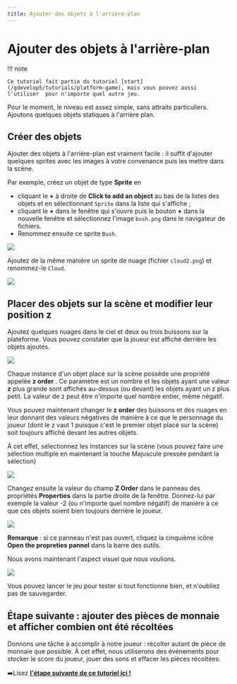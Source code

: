 ```yaml
---
title: Ajouter des objets à l'arrière-plan
---
```

# Ajouter des objets à l'arrière-plan

!!! note

    Ce tutoriel fait partie du tutoriel [start](/gdevelop5/tutorials/platform-game), mais vous pouvez aussi l'utiliser  pour n'importe quel autre jeu.

Pour le moment, le niveau est assez simple, sans attraits particuliers. Ajoutons quelques objets statiques à l'arrière plan.

## Créer des objets

Ajouter des objets à l'arrière-plan est vraiment facile : il suffit d'ajouter quelques sprites avec les images à votre convenance puis les mettre dans la scène.

Par exemple, créez un objet de type **Sprite** en

  * cliquant le **+** à droite de **Click to add an object** au bas de la listes des objets et en sélectionnant `Sprite` dans la liste qui s'affiche ;
  * cliquant le **+** dans le fenêtre qui s'ouvre puis le bouton **+** dans la nouvelle fenêtre et sélectionnez l'image `bush.png` dans le navigateur de fichiers.
  * Renommez ensuite ce sprite `Bush`.

![](/gdevelop5/tutorials/platform-game/screen_shot_2017-09-27_at_22.45.14.png)

Ajoutez de la même manière un sprite de nuage (fichier `cloud2.png`) et renommez-le `Cloud`.

![](/gdevelop5/tutorials/platform-game/screen_shot_2017-09-27_at_22.46.01.png)

## Placer des objets sur la scène et modifier leur position z

Ajoutez quelques nuages dans le ciel et deux ou trois buissons sur la plateforme.
Vous pouvez constater que la joueur est affiché derrière les objets ajoutés.

![](/gdevelop5/tutorials/platform-game/screen_shot_2017-09-27_at_22.52.10.png)

Chaque instance d'un objet placé sur la scène possède une propriété appelée **z order** . Ce paramètre est un nombre et les objets ayant une valeur **z** plus grande sont affichés au-dessus (ou devant) les objets ayant un z plus petit. La valeur de z peut être n'importe quel nombre entier, même négatif.

Vous pouvez maintenant changer le **z order** des buissons et des nuages en leur donnant des valeurs négatives de manière à ce que le personnage du joueur (dont le z vaut 1 puisque c'est le premier objet placé sur la scène) soit toujours affiché devant les autres objets.

À cet effet, sélectionnez les instances sur la scène (vous pouvez faire une sélection multiple en maintenant la touche Majuscule pressée pendant la sélection)

![](/gdevelop5/tutorials/platform-game/screen_shot_2017-09-27_at_22.59.47.png)

Changez ensuite la valeur du champ **Z Order** dans le panneau des propriétés **Properties** dans la partie droite de la fenêtre. Donnez-lui par exemple la valeur -2 (ou n'importe quel nombre négatif) de manière à ce que ces objets soient bien toujours derrière le joueur.

![](/gdevelop5/tutorials/platform-game/screen_shot_2017-09-27_at_23.00.40.png)

**Remarque** : si ce panneau n'est pas ouvert, cliquez la cinquième icône **Open the propreties pannel** dans la barre des outils.

Nous avons maintenant l'aspect visuel que nous voulions.

![](/gdevelop5/tutorials/platform-game/screen_shot_2017-09-27_at_23.01.44.png)

Vous pouvez lancer le jeu pour tester si tout fonctionne bien, et n'oubliez pas de sauvegarder.

## Étape suivante : ajouter des pièces de monnaie et afficher combien ont été récoltées

Donnons une tâche à accomplir à notre joueur : récolter autant de pièce de monnaie que possible. À cet effet, nous utiliserons des événements pour stocker le score du joueur,  jouer des sons et effacer les pièces récoltées.

➡️Lisez **[l'étape suivante de ce tutoriel ici !](/fr/gdevelop5/tutorials/platform-game/5-add-coins-and-number-of-collected-coins)**